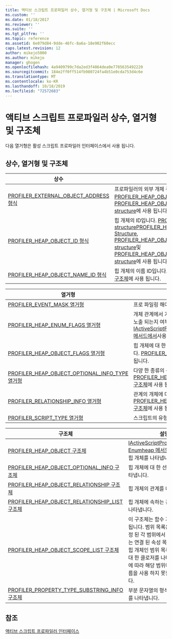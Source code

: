 ```yaml
---
title: 액티브 스크립트 프로파일러 상수, 열거형 및 구조체 | Microsoft Docs
ms.custom: ''
ms.date: 01/18/2017
ms.reviewer: ''
ms.suite: ''
ms.tgt_pltfrm: ''
ms.topic: reference
ms.assetid: 6e079d84-9dde-46fc-8a6a-18e902f60ecc
caps.latest.revision: 12
author: mikejo5000
ms.author: mikejo
manager: ghogen
ms.openlocfilehash: 4a9409799c7da2ed3f4864dea0e7785635492220
ms.sourcegitcommit: 184e2ff0ff514fb980724fa4b51e0cda753d4c6e
ms.translationtype: MT
ms.contentlocale: ko-KR
ms.lasthandoff: 10/18/2019
ms.locfileid: "72572683"
---
```

# <a name="active-script-profiler-constants-enumerations-and-structures"></a>액티브 스크립트 프로파일러 상수, 열거형 및 구조체
다음 열거형은 활성 스크립트 프로파일러 인터페이스에서 사용 됩니다.  
  
## <a name="constants-enumerations-and-structures"></a>상수, 열거형 및 구조체  
  
|상수|설명|  
|---------------|-----------------|  
|[PROFILER_EXTERNAL_OBJECT_ADDRESS 형식](../../winscript/reference/profiler-external-object-address-type.md)|프로파일러의 외부 개체 주소입니다. [PROFILER_HEAP_OBJECT structure](../../winscript/reference/profiler-heap-object-structure.md) 및 [PROFILER_HEAP_OBJECT_RELATIONSHIP structure](../../winscript/reference/profiler-heap-object-relationship-structure.md)에 사용 됩니다.|  
|[PROFILER_HEAP_OBJECT_ID 형식](../../winscript/reference/profiler-heap-object-id-type.md)|힙 개체의 ID입니다. [PROFILER_HEAP_OBJECT structure](../../winscript/reference/profiler-heap-object-structure.md)[PROFILER_HEAP_OBJECT_SCOPE_LIST Structure](../../winscript/reference/profiler-heap-object-scope-list-structure.md), [PROFILER_HEAP_OBJECT_OPTIONAL_INFO structure](../../winscript/reference/profiler-heap-object-optional-info-structure.md)및 [PROFILER_HEAP_OBJECT_RELATIONSHIP structure](../../winscript/reference/profiler-heap-object-relationship-structure.md)에 사용 됩니다.|  
|[PROFILER_HEAP_OBJECT_NAME_ID 형식](../../winscript/reference/profiler-heap-object-name-id-type.md)|힙 개체의 이름 ID입니다. [PROFILER_HEAP_OBJECT 구조체](../../winscript/reference/profiler-heap-object-structure.md)에 사용 됩니다.|  
  
|열거형|설명|  
|------------------|-----------------|  
|[PROFILER_EVENT_MASK 열거형](../../winscript/reference/profiler-event-mask-enumeration.md)|프로 파일링 해야 하는 이벤트 유형을 나타냅니다.|  
|[PROFILER_HEAP_ENUM_FLAGS 열거형](../../winscript/reference/profiler-heap-enum-flags-enumeration.md)|개체 관계에서 가리킨 힙 개체에 대 한 추가 정보가 노출 되는지 여부를 나타내는 플래그입니다. [IActiveScriptProfilerControl5:: EnumHeap2 메서드에서](../../winscript/reference/iactivescriptprofilercontrol5-enumheap2-method.md)사용 됩니다.|  
|[PROFILER_HEAP_OBJECT_FLAGS 열거형](../../winscript/reference/profiler-heap-object-flags-enumeration.md)|힙 개체에 대 한 기본 정보를 나타내는 플래그입니다. [PROFILER_HEAP_OBJECT 구조체](../../winscript/reference/profiler-heap-object-structure.md)에 사용 됩니다.|  
|[PROFILER_HEAP_OBJECT_OPTIONAL_INFO_TYPE 열거형](../../winscript/reference/profiler-heap-object-optional-info-type-enumeration.md)|다양 한 종류의 선택적 정보를 나타냅니다. [PROFILER_HEAP_OBJECT_OPTIONAL_INFO 구조체](../../winscript/reference/profiler-heap-object-optional-info-structure.md)에 사용 됩니다.|  
|[PROFILER_RELATIONSHIP_INFO 열거형](../../winscript/reference/profiler-relationship-info-enumeration.md)|관계의 개체에 대 한 정보를 나타냅니다. [PROFILER_HEAP_OBJECT_RELATIONSHIP 구조체](../../winscript/reference/profiler-heap-object-relationship-structure.md)에 사용 됩니다.|  
|[PROFILER_SCRIPT_TYPE 열거형](../../winscript/reference/profiler-script-type-enumeration.md)|스크립트의 유형을 지정 합니다.|  
  
|구조체|설명|  
|----------------|-----------------|  
|[PROFILER_HEAP_OBJECT 구조체](../../winscript/reference/profiler-heap-object-structure.md)|[IActiveScriptProfilerControl3:: Enumheap 메서드에서](../../winscript/reference/iactivescriptprofilercontrol3-enumheap-method.md)수집 된 힙 개체를 나타냅니다.|  
|[PROFILER_HEAP_OBJECT_OPTIONAL_INFO 구조체](../../winscript/reference/profiler-heap-object-optional-info-structure.md)|힙 개체에 대 한 선택적 정보를 나타냅니다.|  
|[PROFILER_HEAP_OBJECT_RELATIONSHIP 구조체](../../winscript/reference/profiler-heap-object-relationship-structure.md)|힙 개체의 관계를 나타냅니다.|  
|[PROFILER_HEAP_OBJECT_RELATIONSHIP_LIST 구조체](../../winscript/reference/profiler-heap-object-relationship-list-structure.md)|힙 개체에 속하는 관계의 목록을 나타냅니다.|  
|[PROFILER_HEAP_OBJECT_SCOPE_LIST 구조체](../../winscript/reference/profiler-heap-object-scope-list-structure.md)|이 구조체는 함수 개체에만 연결 됩니다. 범위 목록은 각 범위가 지정 된 각 범위에서 변수를 나타내는 연결 된 속성 목록을 사용 하는 힙 개체인 범위 목록으로 함수에 대 한 클로저를 나타냅니다. 경우에 따라 해당 범위에서 개체의 이름을 사용 하지 못할 수도 있습니다.|  
|[PROFILER_PROPERTY_TYPE_SUBSTRING_INFO 구조체](../../winscript/reference/profiler-property-type-substring-info-structure.md)|부분 문자열의 형식에 대 한 정보를 나타냅니다.|  
  
## <a name="see-also"></a>참조  
 [액티브 스크립트 프로파일러 인터페이스](../../winscript/reference/active-script-profiler-interfaces.md)